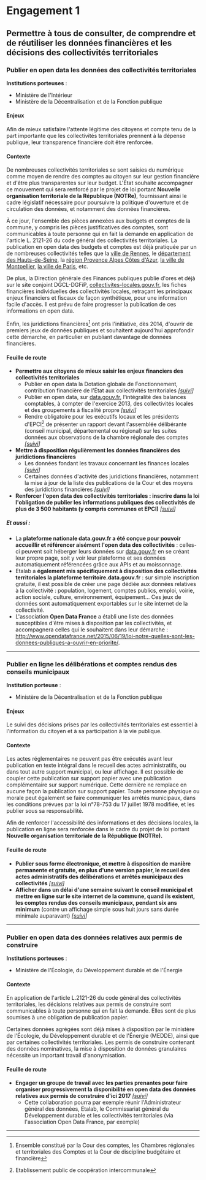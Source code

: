 # Engagement 1

## Permettre à tous de consulter, de comprendre et de réutiliser les données financières et les décisions des collectivités territoriales

### Publier en open data les données des collectivités territoriales

**Institutions porteuses** :
- Ministère de l'Intérieur
- Ministère de la Décentralisation et de la Fonction publique

#### Enjeux

Afin de mieux satisfaire l'attente légitime des citoyens et compte tenu de la part importante que les collectivités territoriales prennent à la dépense publique, leur transparence financière doit être renforcée.

#### Contexte
De nombreuses collectivités territoriales se sont saisies du numérique comme moyen de rendre des comptes au citoyen sur leur gestion financière et d'être plus transparentes sur leur budget. L'État souhaite accompagner ce mouvement qui sera renforcé par le projet de loi portant **Nouvelle organisation territoriale de la République (NOTRe)**, fournissant ainsi le cadre législatif nécessaire pour poursuivre la politique d'ouverture et de circulation des données, et notamment des données financières.

À ce jour, l'ensemble des pièces annexées aux budgets et comptes de la commune, y
compris les pièces justificatives des comptes, sont communicables à toute personne qui en
fait la demande en application de l'article L. 2121-26 du code général des collectivités
territoriales. La publication en open data des budgets et comptes est déjà pratiquée par un
de nombreuses collectivités telles que la [ville de Rennes](http://www.data.rennes-metropole.fr/), le [département des Hauts-de-Seine](http://opendata.hauts-de-seine.net/),
la [région Provence Alpes Côtes d'Azur](http://opendata.regionpaca.fr/), [la ville de Montpellier](http://montpellier.territoirenumerique.org/), [la ville de Paris](http://opendata.paris.fr/), etc.

De plus, la Direction générale des Finances publiques publie d'ores et déjà sur le site conjoint
DGCL-DGFiP, [collectivites-locales.gouv.fr](http://www.collectivites-locales.gouv.fr/), les fiches financières individuelles des collectivités
locales, retraçant les principaux enjeux financiers et fiscaux de façon synthétique, pour une
information facile d'accès. Il est prévu de faire progresser la publication de ces informations
en open data.

Enfin, les juridictions financières[^1] ont pris l'initiative, dès 2014, d'ouvrir de premiers jeux de
données publiques et souhaitent aujourd'hui approfondir cette démarche, en particulier en
publiant davantage de données financières.

#### Feuille de route

- **Permettre aux citoyens de mieux saisir les enjeux financiers des collectivités territoriales**
    - Publier en open data la Dotation globale de Fonctionnement, contribution financière de l'État aux collectivités territoriales
      _[[suivi](https://git.framasoft.org/etalab/suivi/issues/111)]_
    - Publier en open data, sur [data.gouv.fr](http://www.data.gouv.fr/), l'intégralité des balances comptables, à compter de l'exercice 2013, des collectivités locales et des groupements à fiscalité propre
      _[[suivi](https://git.framasoft.org/etalab/suivi/issues/112)]_
    - Rendre obligatoire pour les exécutifs locaux et les présidents d'EPCI[^2] de présenter un rapport devant l'assemblée délibérante (conseil municipal, départemental ou régional) sur les suites données aux observations de la chambre régionale des comptes
      _[[suivi](https://git.framasoft.org/etalab/suivi/issues/113)]_
- **Mettre à disposition régulièrement les données financières des juridictions financières**
    - Les données fondant les travaux concernant les finances locales
      _[[suivi](https://git.framasoft.org/etalab/suivi/issues/114)]_
    - Certaines données d'activité des juridictions financières, notamment la mise à jour de la liste des publications de la Cour et des moyens des juridictions financières
      _[[suivi](https://git.framasoft.org/etalab/suivi/issues/115)]_
- **Renforcer l'open data des collectivités territoriales : inscrire dans la loi l'obligation de
publier les informations publiques des collectivités de plus de 3 500 habitants (y compris
communes et EPCI)**
_[[suivi](https://git.framasoft.org/etalab/suivi/issues/116)]_

##### Et aussi :

- La **plateforme nationale data.gouv.fr a été conçue pour pouvoir accueillir et référencer aisément l'open data des collectivités** : celles-ci peuvent soit héberger leurs données sur [data.gouv.fr](http://www.data.gouv.fr/) en se créant leur propre page, soit y voir leur plateforme et ses données automatiquement référencées grâce aux APIs et au moissonnage.
- Etalab a **également mis spécifiquement à disposition des collectivités territoriales la plateforme territoire.data.gouv.fr** :  sur simple inscription gratuite, il est possible de créer une page dédiée aux données relatives à la collectivité : population, logement, comptes publics, emploi, voirie, action sociale, culture, environnement, équipement... Ces jeux de données sont automatiquement exportables sur le site internet de la collectivité.
- L'association **Open Data France** a établi une liste des données susceptibles d'être mises à disposition par les collectivités, et accompagnera celles qui le souhaitent dans leur démarche : http://www.opendatafrance.net/2015/06/19/loi-notre-quelles-sont-les-donnees-publiques-a-ouvrir-en-priorite/.

----

### Publier en ligne les délibérations et comptes rendus des conseils municipaux

**Institution porteuse** :
-  Ministère de la Décentralisation et de la Fonction publique

#### Enjeux

Le suivi des décisions prises par les collectivités territoriales est essentiel à l'information du
citoyen et à sa participation à la vie publique.

#### Contexte

Les actes réglementaires ne peuvent pas être exécutés avant leur publication en texte
intégral dans le recueil des actes administratifs, ou dans tout autre support municipal, ou leur
affichage. Il est possible de coupler cette publication sur support papier avec une
publication complémentaire sur support numérique. Cette dernière ne remplace en aucune
façon la publication sur support papier. Toute personne physique ou morale peut également
se faire communiquer les arrêtés municipaux, dans les conditions prévues par la loi n°78-753
du 17 juillet 1978 modifiée, et les publier sous sa responsabilité.

Afin de renforcer l'accessibilité des informations et des décisions locales, la publication en
ligne sera renforcée dans le cadre du projet de loi portant **Nouvelle organisation territoriale
de la République (NOTRe).**

#### Feuille de route

- **Publier sous forme électronique, et mettre à disposition de manière permanente et
gratuite, en plus d'une version papier, le recueil des actes administratifs des délibérations
et arrêtés municipaux des collectivités**
_[[suivi](https://git.framasoft.org/etalab/suivi/issues/117)]_
- **Afficher dans un délai d'une semaine suivant le conseil municipal et mettre en ligne sur le
site internet de la commune, quand ils existent, les comptes rendus des conseils
municipaux, pendant six ans minimum** (contre un affichage simple sous huit jours sans
durée minimale auparavant)
_[[suivi](https://git.framasoft.org/etalab/suivi/issues/118)]_

----

### Publier en open data des données relatives aux permis de construire

**Institutions porteuses** :
- Ministère de l'Écologie, du Développement durable et de l'Énergie

#### Contexte

En application de l'article L.2121-26 du code général des collectivités territoriales, les
décisions relatives aux permis de construire sont communicables à toute personne qui en fait
la demande. Elles sont de plus soumises à une obligation de publication papier.

Certaines données agrégées sont déjà mises à disposition par le ministère de l'Écologie, du
Développement durable et de l'Énergie (MEDDE), ainsi que par certaines collectivités
territoriales. Les permis de construire contenant des données nominatives, la mise à
disposition de données granulaires nécessite un important travail d'anonymisation.

#### Feuille de route

- **Engager un groupe de travail avec les parties prenantes pour faire organiser
progressivement la disponibilité en open data des données relatives aux permis de
construire d'ici 2017**
_[[suivi](https://git.framasoft.org/etalab/suivi/issues/119)]_
    - Cette collaboration pourra par exemple réunir l'Administrateur général des données,
Etalab, le Commissariat général du Développement durable et les collectivités
territoriales (via l'association Open Data France, par exemple)

----

[^1]: Ensemble constitué par la Cour des comptes, les Chambres régionales et territoriales des Comptes et la Cour de discipline budgétaire et financière
[^2]: Etablissement public de coopération intercommunale
